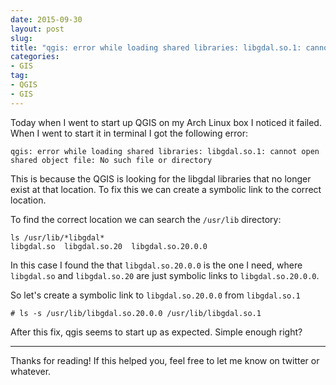 ```yaml
---
date: 2015-09-30
layout: post
slug: 
title: "qgis: error while loading shared libraries: libgdal.so.1: cannot open shared object file: No such file or directory"
categories:
- GIS
tag:
- QGIS
- GIS
---
```


Today when I went to start up QGIS on my Arch Linux box I noticed it failed. When I went to start it in terminal I got the following error:

    qgis: error while loading shared libraries: libgdal.so.1: cannot open shared object file: No such file or directory

This is because the QGIS is looking for the libgdal libraries that no longer exist at that location. To fix this we can create a symbolic link to the correct location.

To find the correct location we can search the ```/usr/lib``` directory:

~~~
ls /usr/lib/*libgdal*
libgdal.so  libgdal.so.20  libgdal.so.20.0.0
~~~

In this case I found the that ```libgdal.so.20.0.0``` is the one I need, where ```libgdal.so``` and ```libgdal.so.20``` are just symbolic links to ```libgdal.so.20.0.0```.

So let's create a symbolic link to ```libgdal.so.20.0.0``` from ```libgdal.so.1```

~~~
# ls -s /usr/lib/libgdal.so.20.0.0 /usr/lib/libgdal.so.1
~~~

After this fix, qgis seems to start up as expected. Simple enough right?

---

Thanks for reading! If this helped you, feel free to let me know on twitter or whatever.
